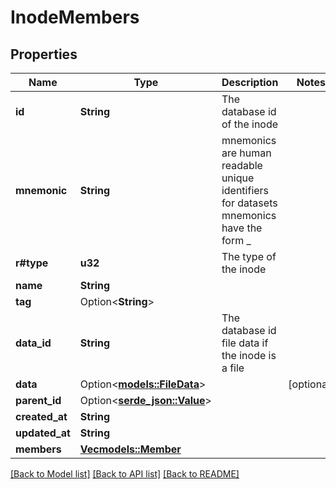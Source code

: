 # InodeMembers

## Properties

Name | Type | Description | Notes
------------ | ------------- | ------------- | -------------
**id** | **String** | The database id of the inode | 
**mnemonic** | **String** | mnemonics are human readable unique identifiers for datasets mnemonics have the form <random adjective>_<random first name> | 
**r#type** | **u32** | The type of the inode | 
**name** | **String** |  | 
**tag** | Option<**String**> |  | 
**data_id** | **String** | The database id file data if the inode is a file | 
**data** | Option<[**models::FileData**](FileData.md)> |  | [optional]
**parent_id** | Option<[**serde_json::Value**](.md)> |  | 
**created_at** | **String** |  | 
**updated_at** | **String** |  | 
**members** | [**Vec<models::Member>**](Member.md) |  | 

[[Back to Model list]](../README.md#documentation-for-models) [[Back to API list]](../README.md#documentation-for-api-endpoints) [[Back to README]](../README.md)


